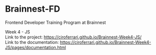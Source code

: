 # Brainnest-FD
Frontend Developer Training Program at Brainnest

Week 4 - JS <br/>
Link to the project: https://ciroferrari.github.io/Brainnest-Week4-JS/<br/>
Link to the documentation: https://ciroferrari.github.io/Brainnest-Week4-JS/pages/documentation.html
